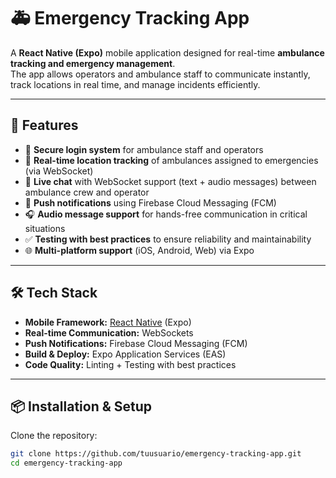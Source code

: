 # 🚑 Emergency Tracking App

A **React Native (Expo)** mobile application designed for real-time **ambulance tracking and emergency management**.  
The app allows operators and ambulance staff to communicate instantly, track locations in real time, and manage incidents efficiently.  

---

## 🚀 Features

- 🔐 **Secure login system** for ambulance staff and operators  
- 📍 **Real-time location tracking** of ambulances assigned to emergencies (via WebSocket)  
- 💬 **Live chat** with WebSocket support (text + audio messages) between ambulance crew and operator  
- 🔔 **Push notifications** using Firebase Cloud Messaging (FCM)  
- 🎧 **Audio message support** for hands-free communication in critical situations  
- ✅ **Testing with best practices** to ensure reliability and maintainability  
- 🌐 **Multi-platform support** (iOS, Android, Web) via Expo  

---

## 🛠️ Tech Stack

- **Mobile Framework:** [React Native](https://reactnative.dev/) (Expo)  
- **Real-time Communication:** WebSockets  
- **Push Notifications:** Firebase Cloud Messaging (FCM)  
- **Build & Deploy:** Expo Application Services (EAS)  
- **Code Quality:** Linting + Testing with best practices  

---

## 📦 Installation & Setup

Clone the repository:

```bash
git clone https://github.com/tuusuario/emergency-tracking-app.git
cd emergency-tracking-app
